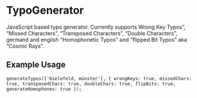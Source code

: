 TypoGenerator
=============

JavaScript based typo generator. Currently supports Wrong Key Typos”, “Missed Characters”, “Transposed Characters”, “Double Characters”, germand and english "Homophonetic Typos" and “flipped Bit Typos” aka “Cosmic Rays”.


Example Usage
-------------

`generateTypos(['bielefeld, münster'], {
	wrongKeys: true,
	missedChars: true,
	transposedChars: true,
	doubleChars: true,
	flipBits: true,
	generateHomophones: true
});`